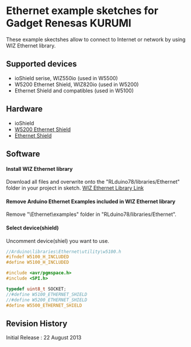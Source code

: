 Ethernet example sketches for Gadget Renesas KURUMI
========
These example skectshes allow to connect to Internet or network by using WIZ Ethernet library.  

## Supported devices
* ioShield serise, WIZ550io (used in W5500)
* W5200 Ethernet Shield, WIZ820io (used in W5200)
* Ethernet Shield and compatibles (used in W5100)

## Hardware
* ioShield  
* [W5200 Ethernet Shield](https://github.com/Wiznet/W5200-Ethernet-Shield "W5200 Ethernet Shield")  
* [Ethernet Shield](http://arduino.cc/en/Main/ArduinoEthernetShield "Ethernet Shield")  

## Software
#### Install WIZ Ethernet library
Download all files and overwrite onto the "RLduino78/libraries/Ethernet" folder in your project in sketch. 
[WIZ Ethernet Library Link](https://github.com/embeddist/Ethernet.git "Ethernet")  

#### Remove Arduino Ethernet Examples included in WIZ Ethernet library
Remove "\Ethernet\examples" folder in "RLduino78/libraries/Ethernet".

#### Select device(shield)  
Uncomment device(shiel) you want to use.  
```cpp
//Arduino\libraries\Ethernet\utility\w5100.h
#ifndef	W5100_H_INCLUDED
#define	W5100_H_INCLUDED

#include <avr/pgmspace.h>
#include <SPI.h>

typedef uint8_t SOCKET;
//#define W5100_ETHERNET_SHIELD
//#define W5200_ETHERNET_SHIELD
#define W5500_ETHERNET_SHIELD
```

## Revision History
Initial Release : 22 August 2013

